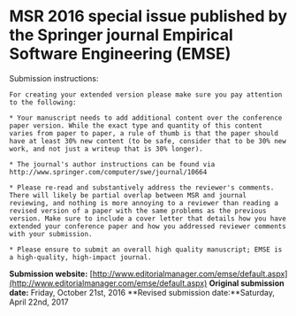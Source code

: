 # MSR 2016 special issue published by the Springer journal Empirical Software Engineering (EMSE)

Submission instructions:
```
For creating your extended version please make sure you pay attention to the following: 

* Your manuscript needs to add additional content over the conference paper version. While the exact type and quantity of this content varies from paper to paper, a rule of thumb is that the paper should have at least 30% new content (to be safe, consider that to be 30% new work, and not just a writeup that is 30% longer). 

* The journal's author instructions can be found via http://www.springer.com/computer/swe/journal/10664 

* Please re-read and substantively address the reviewer's comments. There will likely be partial overlap between MSR and journal reviewing, and nothing is more annoying to a reviewer than reading a revised version of a paper with the same problems as the previous version. Make sure to include a cover letter that details how you have extended your conference paper and how you addressed reviewer comments with your submission. 

* Please ensure to submit an overall high quality manuscript; EMSE is a high-quality, high-impact journal. 
```

**Submission website:** [http://www.editorialmanager.com/emse/default.aspx](http://www.editorialmanager.com/emse/default.aspx)
**Original submission date:** Friday, October 21st, 2016
**Revised submission date:**Saturday, April 22nd, 2017

